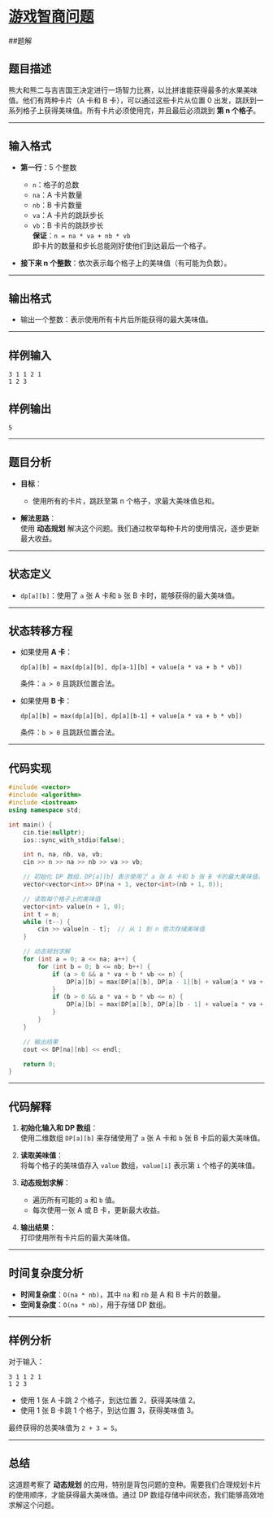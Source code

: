 # [游戏智商问题](https://icpc.upc.edu.cn/problem.php?id=5308)
##题解

## 题目描述

熊大和熊二与吉吉国王决定进行一场智力比赛，以比拼谁能获得最多的水果美味值。他们有两种卡片（A 卡和 B 卡），可以通过这些卡片从位置 0 出发，跳跃到一系列格子上获得美味值。所有卡片必须使用完，并且最后必须跳到 **第 n 个格子**。

---

## 输入格式

- **第一行**：5 个整数  
  - `n`：格子的总数  
  - `na`：A 卡片数量  
  - `nb`：B 卡片数量  
  - `va`：A 卡片的跳跃步长  
  - `vb`：B 卡片的跳跃步长  
  **保证**：`n = na * va + nb * vb`  
  即卡片的数量和步长总能刚好使他们到达最后一个格子。

- **接下来 n 个整数**：依次表示每个格子上的美味值（有可能为负数）。

---

## 输出格式

- 输出一个整数：表示使用所有卡片后所能获得的最大美味值。

---

## 样例输入

```
3 1 1 2 1
1 2 3
```

## 样例输出

```
5
```

---

## 题目分析

- **目标**：  
  - 使用所有的卡片，跳跃至第 n 个格子，求最大美味值总和。
  
- **解法思路**：  
  使用 **动态规划** 解决这个问题。我们通过枚举每种卡片的使用情况，逐步更新最大收益。

---

## 状态定义

- `dp[a][b]`：使用了 `a` 张 A 卡和 `b` 张 B 卡时，能够获得的最大美味值。

---

## 状态转移方程

- 如果使用 **A 卡**：  
  ```
  dp[a][b] = max(dp[a][b], dp[a-1][b] + value[a * va + b * vb])
  ```
  条件：`a > 0` 且跳跃位置合法。

- 如果使用 **B 卡**：  
  ```
  dp[a][b] = max(dp[a][b], dp[a][b-1] + value[a * va + b * vb])
  ```
  条件：`b > 0` 且跳跃位置合法。

---

## 代码实现

```cpp
#include <vector>
#include <algorithm>
#include <iostream>
using namespace std;

int main() {
    cin.tie(nullptr);
    ios::sync_with_stdio(false);

    int n, na, nb, va, vb;
    cin >> n >> na >> nb >> va >> vb;

    // 初始化 DP 数组，DP[a][b] 表示使用了 a 张 A 卡和 b 张 B 卡的最大美味值。
    vector<vector<int>> DP(na + 1, vector<int>(nb + 1, 0));

    // 读取每个格子上的美味值
    vector<int> value(n + 1, 0);
    int t = n;
    while (t--) {
        cin >> value[n - t];  // 从 1 到 n 依次存储美味值
    }

    // 动态规划求解
    for (int a = 0; a <= na; a++) {
        for (int b = 0; b <= nb; b++) {
            if (a > 0 && a * va + b * vb <= n) {
                DP[a][b] = max(DP[a][b], DP[a - 1][b] + value[a * va + b * vb]);
            }
            if (b > 0 && a * va + b * vb <= n) {
                DP[a][b] = max(DP[a][b], DP[a][b - 1] + value[a * va + b * vb]);
            }
        }
    }

    // 输出结果
    cout << DP[na][nb] << endl;

    return 0;
}
```

---

## 代码解释

1. **初始化输入和 DP 数组**：  
   使用二维数组 `DP[a][b]` 来存储使用了 `a` 张 A 卡和 `b` 张 B 卡后的最大美味值。

2. **读取美味值**：  
   将每个格子的美味值存入 `value` 数组，`value[i]` 表示第 `i` 个格子的美味值。

3. **动态规划求解**：  
   - 遍历所有可能的 `a` 和 `b` 值。
   - 每次使用一张 A 或 B 卡，更新最大收益。

4. **输出结果**：  
   打印使用所有卡片后的最大美味值。

---

## 时间复杂度分析

- **时间复杂度**：`O(na * nb)`，其中 `na` 和 `nb` 是 A 和 B 卡片的数量。  
- **空间复杂度**：`O(na * nb)`，用于存储 DP 数组。

---

## 样例分析

对于输入：
```
3 1 1 2 1
1 2 3
```

- 使用 1 张 A 卡跳 2 个格子，到达位置 2，获得美味值 2。
- 使用 1 张 B 卡跳 1 个格子，到达位置 3，获得美味值 3。

最终获得的总美味值为 `2 + 3 = 5`。

---

## 总结

这道题考察了 **动态规划** 的应用，特别是背包问题的变种。需要我们合理规划卡片的使用顺序，才能获得最大美味值。通过 DP 数组存储中间状态，我们能够高效地求解这个问题。